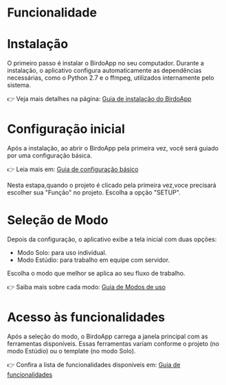 # Funcionalidade

# Instalação

O primeiro passo é instalar o BirdoApp no seu computador.
Durante a instalação, o aplicativo configura automaticamente as dependências necessárias, como o Python 2.7 e o ffmpeg, utilizados internamente pelo sistema.

👉 Veja mais detalhes na página:
[Guia de instalação do BirdoApp](./../../instalacao.md)

# Configuração inicial

Após a instalação, ao abrir o BirdoApp pela primeira vez, você será guiado por uma configuração básica.

👉 Leia mais em:
[Guia de configuração básico](./../../configuracao.md)

Nesta estapa,quando o projeto é clicado pela primeira vez,voce precisará escolher sua "Função" no projeto. Escolha a opção "SETUP".

# Seleção de Modo

Depois da configuração, o aplicativo exibe a tela inicial com duas opções:

* Modo Solo: para uso individual.
* Modo Estúdio: para trabalho em equipe com servidor.

Escolha o modo que melhor se aplica ao seu fluxo de trabalho.

👉 Saiba mais sobre cada modo:
[Guia de Modos de uso](./../../modos-de-uso.md)

# Acesso às funcionalidades

Após a seleção do modo, o BirdoApp carrega a janela principal com as ferramentas disponíveis.
Essas ferramentas variam conforme o projeto (no modo Estúdio) ou o template (no modo Solo).

👉 Confira a lista de funcionalidades disponíveis em:
[Guia de funcionalidades](./../../funcionalidades/principais)